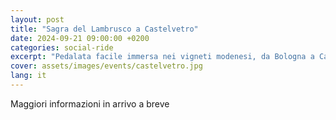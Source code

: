 ```yaml
---
layout: post
title: "Sagra del Lambrusco a Castelvetro"
date: 2024-09-21 09:00:00 +0200
categories: social-ride
excerpt: "Pedalata facile immersa nei vigneti modenesi, da Bologna a Castelvetro"
cover: assets/images/events/castelvetro.jpg
lang: it
---
```


Maggiori informazioni in arrivo a breve
